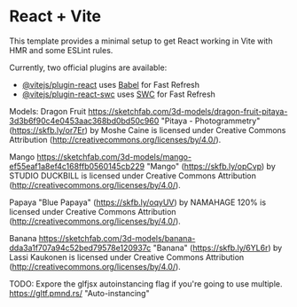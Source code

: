 # React + Vite

This template provides a minimal setup to get React working in Vite with HMR and some ESLint rules.

Currently, two official plugins are available:

- [@vitejs/plugin-react](https://github.com/vitejs/vite-plugin-react/blob/main/packages/plugin-react/README.md) uses [Babel](https://babeljs.io/) for Fast Refresh
- [@vitejs/plugin-react-swc](https://github.com/vitejs/vite-plugin-react-swc) uses [SWC](https://swc.rs/) for Fast Refresh

Models:
Dragon Fruit
https://sketchfab.com/3d-models/dragon-fruit-pitaya-3d3b6f90c4e0453aac368bd0bd50c960
"Pitaya - Photogrammetry" (https://skfb.ly/or7Er) by Moshe Caine is licensed under Creative Commons Attribution (http://creativecommons.org/licenses/by/4.0/).

Mango
https://sketchfab.com/3d-models/mango-ef55eaf1a8ef4c168ffb0560145cb229
"Mango" (https://skfb.ly/opCvp) by STUDIO DUCKBILL is licensed under Creative Commons Attribution (http://creativecommons.org/licenses/by/4.0/).

Papaya
"Blue Papaya" (https://skfb.ly/oqyUV) by NAMAHAGE 120% is licensed under Creative Commons Attribution (http://creativecommons.org/licenses/by/4.0/).

Banana
https://sketchfab.com/3d-models/banana-dda3a1f707a94c52bed79578e120937c
"Banana" (https://skfb.ly/6YL6r) by Lassi Kaukonen is licensed under Creative Commons Attribution (http://creativecommons.org/licenses/by/4.0/).

TODO:
Expore the glfjsx autoinstancing flag if you're going to use multiple. https://gltf.pmnd.rs/ "Auto-instancing"
